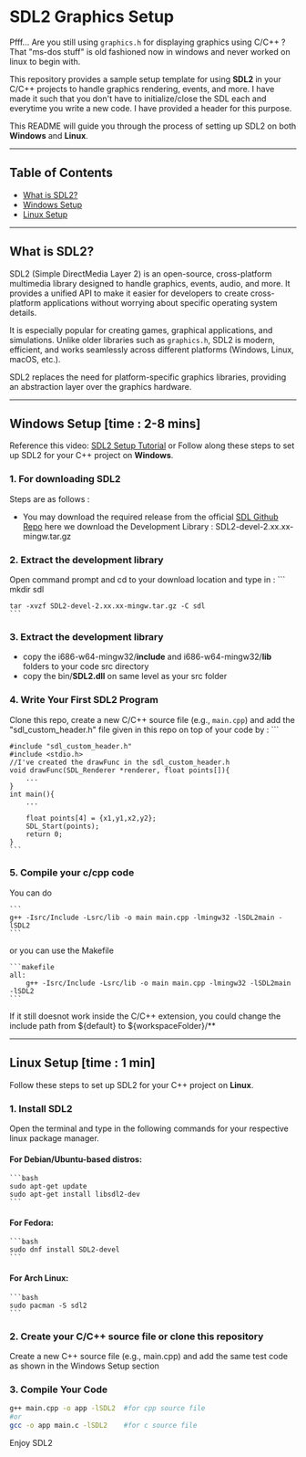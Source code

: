 # SDL2 Graphics Setup

Pfff... Are you still using `graphics.h` for displaying graphics using C/C++ ?
That "ms-dos stuff" is old fashioned now in windows and never worked on linux to begin with.

This repository provides a sample setup template for using **SDL2** in your C/C++ projects to handle graphics rendering, events, and more. I have made it such that you don't have to initialize/close the SDL each and everytime you write a new code. I have provided a header for this purpose. 

This README will guide you through the process of setting up SDL2 on both **Windows** and **Linux**.

---

## Table of Contents

- [What is SDL2?](#what-is-sdl2)
- [Windows Setup](#windows-setup)
- [Linux Setup](#linux-setup)

---

## What is SDL2?

SDL2 (Simple DirectMedia Layer 2) is an open-source, cross-platform multimedia library designed to handle graphics, events, audio, and more. It provides a unified API to make it easier for developers to create cross-platform applications without worrying about specific operating system details.

It is especially popular for creating games, graphical applications, and simulations. Unlike older libraries such as `graphics.h`, SDL2 is modern, efficient, and works seamlessly across different platforms (Windows, Linux, macOS, etc.).

SDL2 replaces the need for platform-specific graphics libraries, providing an abstraction layer over the graphics hardware.

---

## Windows Setup [time : 2-8 mins]

Reference this video: [SDL2 Setup Tutorial](https://youtu.be/H08t6gD1Y1E?si=pC5MXzJEne0Wvq5A) or Follow along these steps to set up SDL2 for your C++ project on **Windows**.

### 1.  For downloading SDL2
Steps are as follows : 
- You may download the required release from the official [SDL Github Repo](https://github.com/libsdl-org/SDL/releases) here we download the Development Library : SDL2-devel-2.xx.xx-mingw.tar.gz

### 2. Extract the development library
Open command prompt and cd to your download location and type in :
    ```
    mkdir sdl

    tar -xvzf SDL2-devel-2.xx.xx-mingw.tar.gz -C sdl
    ```

### 3. Extract the development library
- copy the i686-w64-mingw32/**include** and i686-w64-mingw32/**lib** folders to your code src  directory
- copy the bin/**SDL2.dll** on same level as your src folder


### 4. Write Your First SDL2 Program
Clone this repo, create a new C/C++ source file (e.g., `main.cpp`) and add the "sdl_custom_header.h" file given in this repo on top of your code by :
    ```
    
    #include "sdl_custom_header.h"
    #include <stdio.h>
    //I've created the drawFunc in the sdl_custom_header.h
    void drawFunc(SDL_Renderer *renderer, float points[]){
        ...
    }
    int main(){
        ...

        float points[4] = {x1,y1,x2,y2};
        SDL_Start(points);
        return 0;
    }
    ```
### 5. Compile your c/cpp code

You can do 

    ```
    g++ -Isrc/Include -Lsrc/lib -o main main.cpp -lmingw32 -lSDL2main -lSDL2
    ```
or you can use the Makefile 

    ```makefile
    all:
        g++ -Isrc/Include -Lsrc/lib -o main main.cpp -lmingw32 -lSDL2main -lSDL2
    ```
If it still doesnot work inside the C/C++ extension, you could change the include path from ${default} to  ${workspaceFolder}/**

---

## Linux Setup [time : 1 min]

Follow these steps to set up SDL2 for your C++ project on **Linux**.

### 1. Install SDL2
Open the terminal and type in the following commands for your respective linux package manager.
#### For Debian/Ubuntu-based distros:
    ```bash
    sudo apt-get update
    sudo apt-get install libsdl2-dev
    ```
#### For Fedora:
    ```bash
    sudo dnf install SDL2-devel
    ```
#### For Arch Linux:
    ```bash
    sudo pacman -S sdl2
    ```

### 2. Create your C/C++ source file or clone this repository
Create a new C++ source file (e.g., main.cpp) and add the same test code as shown in the Windows Setup section

### 3. Compile Your Code
```bash
g++ main.cpp -o app -lSDL2  #for cpp source file
#or
gcc -o app main.c -lSDL2    #for c source file
```

Enjoy SDL2